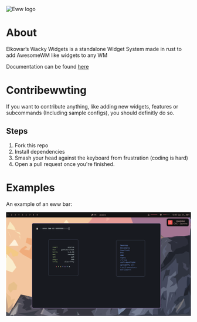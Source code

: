 ![Eww logo](./.github/EwwGithubPreview.png)


# About

Elkowar&rsquo;s Wacky Widgets is a standalone Widget System made in rust to add AwesomeWM like widgets to any WM

Documentation can be found [here](https://elkowar.github.io/eww/main)

# Contribewwting

If you want to contribute anything, like adding new widgets, features or subcommands (Including sample configs), you should definitly do so.

## Steps
1. Fork this repo
2. Install dependencies
3. Smash your head against the keyboard from frustration (coding is hard)
4. Open a pull request once you're finished.

# Examples 

An example of an eww bar: 

![Example 1](./examples/eww-bar/eww-bar.png)


